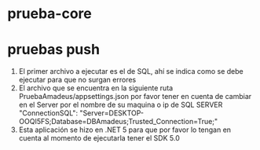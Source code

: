 # prueba-core
# pruebas push

1. El primer archivo a ejecutar es el de SQL, ahí se indica como se debe ejecutar para que no surgan errores
2. El archivo que se encuentra en la siguiente ruta PruebaAmadeus/appsettings.json por favor tener en cuenta de cambiar en el Server por el nombre de su maquina o ip de SQL SERVER "ConnectionSQL": "Server=DESKTOP-OOQI5FS;Database=DBAmadeus;Trusted_Connection=True;"
3. Esta aplicación se hizo en .NET 5 para que por favor lo tengan en cuenta al momento de ejecutarla tener el SDK 5.0
